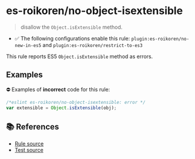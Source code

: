# es-roikoren/no-object-isextensible
> disallow the `Object.isExtensible` method.

- ✅ The following configurations enable this rule: `plugin:es-roikoren/no-new-in-es5` and `plugin:es-roikoren/restrict-to-es3`

This rule reports ES5 `Object.isExtensible` method as errors.

## Examples

⛔ Examples of **incorrect** code for this rule:

```js
/*eslint es-roikoren/no-object-isextensible: error */
var extensible = Object.isExtensible(obj);
```

## 📚 References

- [Rule source](https://github.com/roikoren755/eslint-plugin-es/blob/v0.0.4/src/rules/no-object-isextensible.ts)
- [Test source](https://github.com/roikoren755/eslint-plugin-es/blob/v0.0.4/tests/src/rules/no-object-isextensible.ts)
